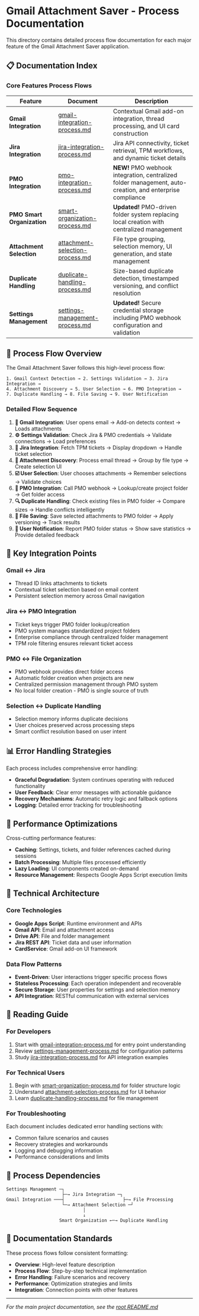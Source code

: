 # Gmail Attachment Saver - Process Documentation

This directory contains detailed process flow documentation for each major feature of the Gmail Attachment Saver application.

## 📋 Documentation Index

### Core Features Process Flows

| Feature | Document | Description |
|---------|----------|-------------|
| **Gmail Integration** | [gmail-integration-process.md](gmail-integration-process.md) | Contextual Gmail add-on integration, thread processing, and UI card construction |
| **Jira Integration** | [jira-integration-process.md](jira-integration-process.md) | Jira API connectivity, ticket retrieval, TPM workflows, and dynamic ticket details |
| **PMO Integration** | [pmo-integration-process.md](pmo-integration-process.md) | **NEW!** PMO webhook integration, centralized folder management, auto-creation, and enterprise compliance |
| **PMO Smart Organization** | [smart-organization-process.md](smart-organization-process.md) | **Updated!** PMO-driven folder system replacing local creation with centralized management |
| **Attachment Selection** | [attachment-selection-process.md](attachment-selection-process.md) | File type grouping, selection memory, UI generation, and state management |
| **Duplicate Handling** | [duplicate-handling-process.md](duplicate-handling-process.md) | Size-based duplicate detection, timestamped versioning, and conflict resolution |
| **Settings Management** | [settings-management-process.md](settings-management-process.md) | **Updated!** Secure credential storage including PMO webhook configuration and validation |

## 🔄 Process Flow Overview

The Gmail Attachment Saver follows this high-level process flow:

```
1. Gmail Context Detection → 2. Settings Validation → 3. Jira Integration → 
4. Attachment Discovery → 5. User Selection → 6. PMO Integration → 
7. Duplicate Handling → 8. File Saving → 9. User Notification
```

### Detailed Flow Sequence

1. **📧 Gmail Integration**: User opens email → Add-on detects context → Loads attachments
2. **⚙️ Settings Validation**: Check Jira & PMO credentials → Validate connections → Load preferences  
3. **🎫 Jira Integration**: Fetch TPM tickets → Display dropdown → Handle ticket selection
4. **📎 Attachment Discovery**: Process email thread → Group by file type → Create selection UI
5. **☑️ User Selection**: User chooses attachments → Remember selections → Validate choices
6. **🏢 PMO Integration**: Call PMO webhook → Lookup/create project folder → Get folder access
7. **🔍 Duplicate Handling**: Check existing files in PMO folder → Compare sizes → Handle conflicts intelligently
8. **💾 File Saving**: Save selected attachments to PMO folder → Apply versioning → Track results
9. **📢 User Notification**: Report PMO folder status → Show save statistics → Provide detailed feedback

## 🎯 Key Integration Points

### Gmail ↔ Jira
- Thread ID links attachments to tickets
- Contextual ticket selection based on email content
- Persistent selection memory across Gmail navigation

### Jira ↔ PMO Integration
- Ticket keys trigger PMO folder lookup/creation
- PMO system manages standardized project folders
- Enterprise compliance through centralized folder management
- TPM role filtering ensures relevant ticket access

### PMO ↔ File Organization
- PMO webhook provides direct folder access
- Automatic folder creation when projects are new
- Centralized permission management through PMO system
- No local folder creation - PMO is single source of truth

### Selection ↔ Duplicate Handling
- Selection memory informs duplicate decisions
- User choices preserved across processing steps
- Smart conflict resolution based on user intent

## 📊 Error Handling Strategies

Each process includes comprehensive error handling:

- **Graceful Degradation**: System continues operating with reduced functionality
- **User Feedback**: Clear error messages with actionable guidance
- **Recovery Mechanisms**: Automatic retry logic and fallback options
- **Logging**: Detailed error tracking for troubleshooting

## 🚀 Performance Optimizations

Cross-cutting performance features:

- **Caching**: Settings, tickets, and folder references cached during sessions
- **Batch Processing**: Multiple files processed efficiently  
- **Lazy Loading**: UI components created on-demand
- **Resource Management**: Respects Google Apps Script execution limits

## 🔧 Technical Architecture

### Core Technologies
- **Google Apps Script**: Runtime environment and APIs
- **Gmail API**: Email and attachment access
- **Drive API**: File and folder management  
- **Jira REST API**: Ticket data and user information
- **CardService**: Gmail add-on UI framework

### Data Flow Patterns
- **Event-Driven**: User interactions trigger specific process flows
- **Stateless Processing**: Each operation independent and recoverable
- **Secure Storage**: User properties for settings and selection memory
- **API Integration**: RESTful communication with external services

## 📖 Reading Guide

### For Developers
1. Start with [gmail-integration-process.md](gmail-integration-process.md) for entry point understanding
2. Review [settings-management-process.md](settings-management-process.md) for configuration patterns
3. Study [jira-integration-process.md](jira-integration-process.md) for API integration examples

### For Technical Users
1. Begin with [smart-organization-process.md](smart-organization-process.md) for folder structure logic
2. Understand [attachment-selection-process.md](attachment-selection-process.md) for UI behavior
3. Learn [duplicate-handling-process.md](duplicate-handling-process.md) for file management

### For Troubleshooting
Each document includes dedicated error handling sections with:
- Common failure scenarios and causes
- Recovery strategies and workarounds  
- Logging and debugging information
- Performance considerations and limits

## 🔄 Process Dependencies

```
Settings Management ─┐
                     ├─→ Jira Integration ─┐
Gmail Integration ───┤                      ├─→ File Processing
                     └─→ Attachment Selection ─┘
                             │
                             ↓
                    Smart Organization ←─→ Duplicate Handling
```

## 📝 Documentation Standards

These process flows follow consistent formatting:
- **Overview**: High-level feature description
- **Process Flow**: Step-by-step technical implementation
- **Error Handling**: Failure scenarios and recovery
- **Performance**: Optimization strategies and limits
- **Integration**: Connection points with other features

---

*For the main project documentation, see the [root README.md](../README.md)*
